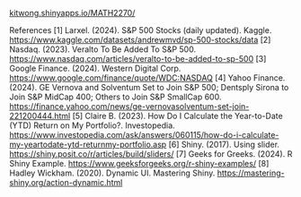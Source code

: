 [kitwong.shinyapps.io/MATH2270/](https://kitwong.shinyapps.io/MATH2270/)

References
[1] Larxel. (2024). S&P 500 Stocks (daily updated). Kaggle. https://www.kaggle.com/datasets/andrewmvd/sp-500-stocks/data
[2] Nasdaq. (2023). Veralto To Be Added To S&P 500. https://www.nasdaq.com/articles/veralto-to-be-added-to-sp-500
[3] Google Finance. (2024). Western Digital Corp. https://www.google.com/finance/quote/WDC:NASDAQ
[4] Yahoo Finance. (2024). GE Vernova and Solventum Set to Join S&P 500; Dentsply Sirona to Join S&P MidCap 400; Others to Join S&P SmallCap 600. https://finance.yahoo.com/news/ge-vernovasolventum-set-join-221200444.html
[5] Claire B. (2023). How Do I Calculate the Year-to-Date (YTD) Return on My Portfolio?. Investopedia. https://www.investopedia.com/ask/answers/060115/how-do-i-calculate-my-yeartodate-ytd-returnmy-portfolio.asp
[6] Shiny. (2017). Using slider. https://shiny.posit.co/r/articles/build/sliders/
[7] Geeks for Greeks. (2024). R Shiny Example. https://www.geeksforgeeks.org/r-shiny-examples/
[8] Hadley Wickham. (2020). Dynamic UI. Mastering Shiny. https://mastering-shiny.org/action-dynamic.html
